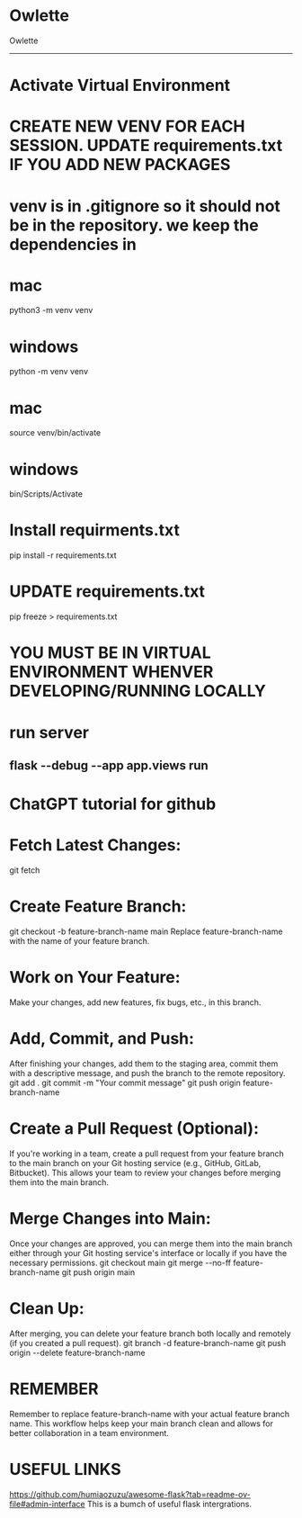 # Owlette

Owlette

-------------------------------------------------------------
# Activate Virtual Environment

# CREATE NEW VENV FOR EACH SESSION. UPDATE requirements.txt IF YOU ADD NEW PACKAGES
# venv is in .gitignore so it should not be in the repository. we keep the dependencies in 

# mac 
python3 -m venv venv
# windows
python -m venv venv

# mac
source venv/bin/activate
# windows
bin/Scripts/Activate

# Install requirments.txt
pip install -r requirements.txt

# UPDATE requirements.txt
pip freeze > requirements.txt 


# YOU MUST BE IN VIRTUAL ENVIRONMENT WHENVER DEVELOPING/RUNNING LOCALLY

# run server
flask --debug --app app.views run
-------------------------------------------------------------
# ChatGPT tutorial for github

# Fetch Latest Changes:
git fetch

# Create Feature Branch:
git checkout -b feature-branch-name main
Replace feature-branch-name with the name of your feature branch.

# Work on Your Feature:
Make your changes, add new features, fix bugs, etc., in this branch.

# Add, Commit, and Push:
After finishing your changes, add them to the staging area, commit them with a descriptive message, and push the branch to the remote repository.
git add .
git commit -m "Your commit message"
git push origin feature-branch-name

# Create a Pull Request (Optional):
If you're working in a team, create a pull request from your feature branch to the main branch on your Git hosting service (e.g., GitHub, GitLab, Bitbucket). This allows your team to review your changes before merging them into the main branch.

# Merge Changes into Main:
Once your changes are approved, you can merge them into the main branch either through your Git hosting service's interface or locally if you have the necessary permissions.
git checkout main
git merge --no-ff feature-branch-name
git push origin main

# Clean Up:
After merging, you can delete your feature branch both locally and remotely (if you created a pull request).
git branch -d feature-branch-name
git push origin --delete feature-branch-name

# REMEMBER
Remember to replace feature-branch-name with your actual feature branch name. This workflow helps keep your main branch clean and allows for better collaboration in a team environment.

# USEFUL LINKS
https://github.com/humiaozuzu/awesome-flask?tab=readme-ov-file#admin-interface
This is a bumch of useful flask intergrations.